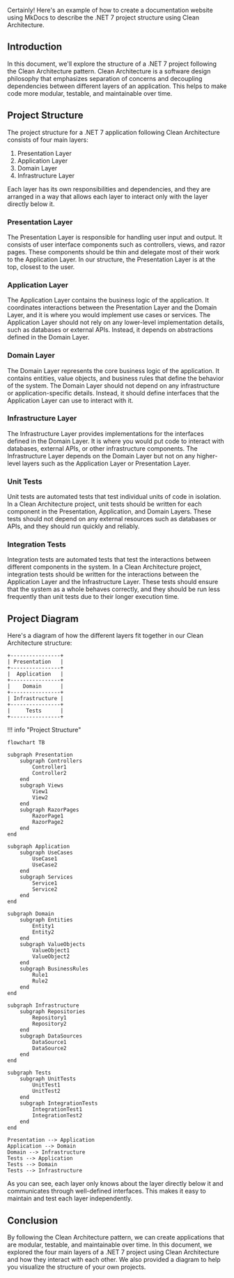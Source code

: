 Certainly! Here's an example of how to create a documentation website using MkDocs to describe the .NET 7 project structure using Clean Architecture.

## Introduction

In this document, we'll explore the structure of a .NET 7 project following the Clean Architecture pattern. Clean Architecture is a software design philosophy that emphasizes separation of concerns and decoupling dependencies between different layers of an application. This helps to make code more modular, testable, and maintainable over time.

## Project Structure

The project structure for a .NET 7 application following Clean Architecture consists of four main layers:

1. Presentation Layer
2. Application Layer
3. Domain Layer
4. Infrastructure Layer

Each layer has its own responsibilities and dependencies, and they are arranged in a way that allows each layer to interact only with the layer directly below it.

### Presentation Layer

The Presentation Layer is responsible for handling user input and output. It consists of user interface components such as controllers, views, and razor pages. These components should be thin and delegate most of their work to the Application Layer. In our structure, the Presentation Layer is at the top, closest to the user.

### Application Layer

The Application Layer contains the business logic of the application. It coordinates interactions between the Presentation Layer and the Domain Layer, and it is where you would implement use cases or services. The Application Layer should not rely on any lower-level implementation details, such as databases or external APIs. Instead, it depends on abstractions defined in the Domain Layer.

### Domain Layer

The Domain Layer represents the core business logic of the application. It contains entities, value objects, and business rules that define the behavior of the system. The Domain Layer should not depend on any infrastructure or application-specific details. Instead, it should define interfaces that the Application Layer can use to interact with it.

### Infrastructure Layer

The Infrastructure Layer provides implementations for the interfaces defined in the Domain Layer. It is where you would put code to interact with databases, external APIs, or other infrastructure components. The Infrastructure Layer depends on the Domain Layer but not on any higher-level layers such as the Application Layer or Presentation Layer.

### Unit Tests

Unit tests are automated tests that test individual units of code in isolation. In a Clean Architecture project, unit tests should be written for each component in the Presentation, Application, and Domain Layers. These tests should not depend on any external resources such as databases or APIs, and they should run quickly and reliably.

### Integration Tests

Integration tests are automated tests that test the interactions between different components in the system. In a Clean Architecture project, integration tests should be written for the interactions between the Application Layer and the Infrastructure Layer. These tests should ensure that the system as a whole behaves correctly, and they should be run less frequently than unit tests due to their longer execution time.

## Project Diagram

Here's a diagram of how the different layers fit together in our Clean Architecture structure:

```
+----------------+
| Presentation   |
+----------------+
|  Application   |
+----------------+
|    Domain      |
+----------------+
| Infrastructure |
+----------------+
|     Tests      |
+----------------+
```

!!! info "Project Structure"
``` mermaid
flowchart TB

subgraph Presentation
    subgraph Controllers
        Controller1
        Controller2
    end
    subgraph Views
        View1
        View2
    end
    subgraph RazorPages
        RazorPage1
        RazorPage2
    end
end

subgraph Application
    subgraph UseCases
        UseCase1
        UseCase2
    end
    subgraph Services
        Service1
        Service2
    end
end

subgraph Domain
    subgraph Entities
        Entity1
        Entity2
    end
    subgraph ValueObjects
        ValueObject1
        ValueObject2
    end
    subgraph BusinessRules
        Rule1
        Rule2
    end
end

subgraph Infrastructure
    subgraph Repositories
        Repository1
        Repository2
    end
    subgraph DataSources
        DataSource1
        DataSource2
    end
end

subgraph Tests
    subgraph UnitTests
        UnitTest1
        UnitTest2
    end
    subgraph IntegrationTests
        IntegrationTest1
        IntegrationTest2
    end
end

Presentation --> Application
Application --> Domain
Domain --> Infrastructure
Tests --> Application
Tests --> Domain
Tests --> Infrastructure
```

As you can see, each layer only knows about the layer directly below it and communicates through well-defined interfaces. This makes it easy to maintain and test each layer independently.

## Conclusion

By following the Clean Architecture pattern, we can create applications that are modular, testable, and maintainable over time. In this document, we explored the four main layers of a .NET 7 project using Clean Architecture and how they interact with each other. We also provided a diagram to help you visualize the structure of your own projects.
